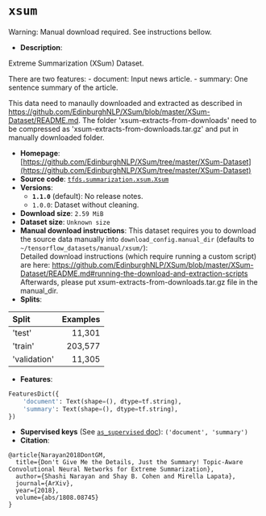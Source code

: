 <div itemscope itemtype="http://schema.org/Dataset">
  <div itemscope itemprop="includedInDataCatalog" itemtype="http://schema.org/DataCatalog">
    <meta itemprop="name" content="TensorFlow Datasets" />
  </div>

  <meta itemprop="name" content="xsum" />
  <meta itemprop="description" content="&#10;Extreme Summarization (XSum) Dataset.&#10;&#10;There are two features:&#10;  - document: Input news article.&#10;  - summary: One sentence summary of the article.&#10;&#10;This data need to manaully downloaded and extracted as described in&#10;https://github.com/EdinburghNLP/XSum/blob/master/XSum-Dataset/README.md.&#10;The folder &#x27;xsum-extracts-from-downloads&#x27; need to be compressed as&#10;&#x27;xsum-extracts-from-downloads.tar.gz&#x27; and put in manually downloaded folder.&#10;&#10;&#10;To use this dataset:&#10;&#10;```python&#10;import tensorflow_datasets as tfds&#10;&#10;ds = tfds.load(&#x27;xsum&#x27;, split=&#x27;train&#x27;)&#10;for ex in ds.take(4):&#10;  print(ex)&#10;```&#10;&#10;See [the guide](https://www.tensorflow.org/datasets/overview) for more&#10;informations on [tensorflow_datasets](https://www.tensorflow.org/datasets).&#10;&#10;" />
  <meta itemprop="url" content="https://www.tensorflow.org/datasets/catalog/xsum" />
  <meta itemprop="sameAs" content="https://github.com/EdinburghNLP/XSum/tree/master/XSum-Dataset" />
  <meta itemprop="citation" content="&#10;@article{Narayan2018DontGM,&#10;  title={Don&#x27;t Give Me the Details, Just the Summary! Topic-Aware Convolutional Neural Networks for Extreme Summarization},&#10;  author={Shashi Narayan and Shay B. Cohen and Mirella Lapata},&#10;  journal={ArXiv},&#10;  year={2018},&#10;  volume={abs/1808.08745}&#10;}&#10;" />
</div>

# `xsum`

Warning: Manual download required. See instructions bellow.

*   **Description**:

Extreme Summarization (XSum) Dataset.

There are two features: - document: Input news article. - summary: One sentence
summary of the article.

This data need to manaully downloaded and extracted as described in
https://github.com/EdinburghNLP/XSum/blob/master/XSum-Dataset/README.md. The
folder 'xsum-extracts-from-downloads' need to be compressed as
'xsum-extracts-from-downloads.tar.gz' and put in manually downloaded folder.

*   **Homepage**:
    [https://github.com/EdinburghNLP/XSum/tree/master/XSum-Dataset](https://github.com/EdinburghNLP/XSum/tree/master/XSum-Dataset)
*   **Source code**:
    [`tfds.summarization.xsum.Xsum`](https://github.com/tensorflow/datasets/tree/master/tensorflow_datasets/summarization/xsum.py)
*   **Versions**:
    *   **`1.1.0`** (default): No release notes.
    *   `1.0.0`: Dataset without cleaning.
*   **Download size**: `2.59 MiB`
*   **Dataset size**: `Unknown size`
*   **Manual download instructions**: This dataset requires you to download the
    source data manually into `download_config.manual_dir`
    (defaults to `~/tensorflow_datasets/manual/xsum/`):<br/>
    Detailed download instructions (which require running a custom script) are
    here:
    https://github.com/EdinburghNLP/XSum/blob/master/XSum-Dataset/README.md#running-the-download-and-extraction-scripts
    Afterwards, please put xsum-extracts-from-downloads.tar.gz file in the manual_dir.
*   **Splits**:

Split        | Examples
:----------- | -------:
'test'       | 11,301
'train'      | 203,577
'validation' | 11,305

*   **Features**:

```python
FeaturesDict({
    'document': Text(shape=(), dtype=tf.string),
    'summary': Text(shape=(), dtype=tf.string),
})
```

*   **Supervised keys** (See
    [`as_supervised` doc](https://www.tensorflow.org/datasets/api_docs/python/tfds/load)):
    `('document', 'summary')`
*   **Citation**:

```
@article{Narayan2018DontGM,
  title={Don't Give Me the Details, Just the Summary! Topic-Aware Convolutional Neural Networks for Extreme Summarization},
  author={Shashi Narayan and Shay B. Cohen and Mirella Lapata},
  journal={ArXiv},
  year={2018},
  volume={abs/1808.08745}
}
```
